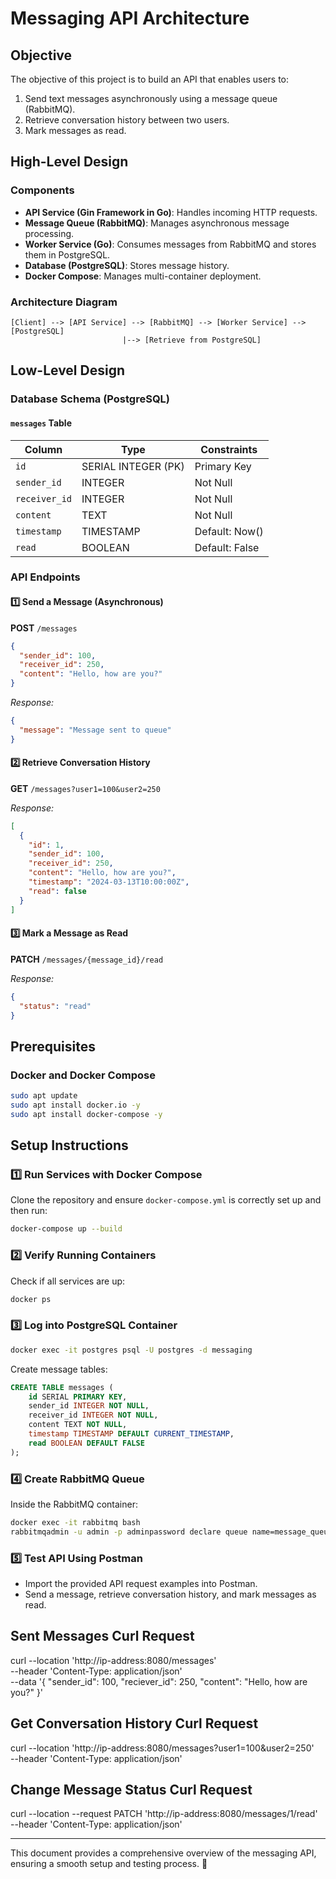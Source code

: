 # Messaging API Architecture

## Objective
The objective of this project is to build an API that enables users to:
1. Send text messages asynchronously using a message queue (RabbitMQ).
2. Retrieve conversation history between two users.
3. Mark messages as read.

## High-Level Design

### Components
- **API Service (Gin Framework in Go)**: Handles incoming HTTP requests.
- **Message Queue (RabbitMQ)**: Manages asynchronous message processing.
- **Worker Service (Go)**: Consumes messages from RabbitMQ and stores them in PostgreSQL.
- **Database (PostgreSQL)**: Stores message history.
- **Docker Compose**: Manages multi-container deployment.

### Architecture Diagram
```
[Client] --> [API Service] --> [RabbitMQ] --> [Worker Service] --> [PostgreSQL]
                         |--> [Retrieve from PostgreSQL]
```

## Low-Level Design

### Database Schema (PostgreSQL)
#### `messages` Table
| Column       | Type          | Constraints          |
|-------------|--------------|----------------------|
| `id`        | SERIAL INTEGER (PK)     | Primary Key         |
| `sender_id` | INTEGER       | Not Null            |
| `receiver_id` | INTEGER     | Not Null            |
| `content`   | TEXT          | Not Null            |
| `timestamp` | TIMESTAMP     | Default: Now()      |
| `read`      | BOOLEAN       | Default: False      |

### API Endpoints
#### 1️⃣ Send a Message (Asynchronous)
**POST** `/messages`
```json
{
  "sender_id": 100,
  "receiver_id": 250,
  "content": "Hello, how are you?"
}
```
_Response:_
```json
{
  "message": "Message sent to queue"
}
```

#### 2️⃣ Retrieve Conversation History
**GET** `/messages?user1=100&user2=250`

_Response:_
```json
[
  {
    "id": 1,
    "sender_id": 100,
    "receiver_id": 250,
    "content": "Hello, how are you?",
    "timestamp": "2024-03-13T10:00:00Z",
    "read": false
  }
]
```

#### 3️⃣ Mark a Message as Read
**PATCH** `/messages/{message_id}/read` 

_Response:_
```json
{
  "status": "read"
}
```

## Prerequisites

### Docker and Docker Compose
```sh
sudo apt update
sudo apt install docker.io -y
sudo apt install docker-compose -y
```

## Setup Instructions

### 1️⃣ Run Services with Docker Compose
Clone the repository and ensure `docker-compose.yml` is correctly set up and then run:
```sh
docker-compose up --build
```

### 2️⃣ Verify Running Containers
Check if all services are up:
```sh
docker ps
```

### 3️⃣ Log into PostgreSQL Container
```sh
docker exec -it postgres psql -U postgres -d messaging
```
Create message tables:
```sql
CREATE TABLE messages (
    id SERIAL PRIMARY KEY,
    sender_id INTEGER NOT NULL,
    receiver_id INTEGER NOT NULL,
    content TEXT NOT NULL,
    timestamp TIMESTAMP DEFAULT CURRENT_TIMESTAMP,
    read BOOLEAN DEFAULT FALSE
);
```

### 4️⃣ Create RabbitMQ Queue
Inside the RabbitMQ container:
```sh
docker exec -it rabbitmq bash
rabbitmqadmin -u admin -p adminpassword declare queue name=message_queue durable=true
```

### 5️⃣ Test API Using Postman
- Import the provided API request examples into Postman.
- Send a message, retrieve conversation history, and mark messages as read.

Sent Messages Curl Request
------------------------------
curl --location 'http://ip-address:8080/messages' \
--header 'Content-Type: application/json' \
--data '{
           "sender_id": 100,
           "reciever_id": 250,
           "content": "Hello, how are you?"
         }'

Get Conversation History Curl Request
----------------------------------------
curl --location 'http://ip-address:8080/messages?user1=100&user2=250' \
--header 'Content-Type: application/json'

Change Message Status Curl Request
-----------------------------------
curl --location --request PATCH 'http://ip-address:8080/messages/1/read' \
--header 'Content-Type: application/json'

---
This document provides a comprehensive overview of the messaging API, ensuring a smooth setup and testing process. 🚀
